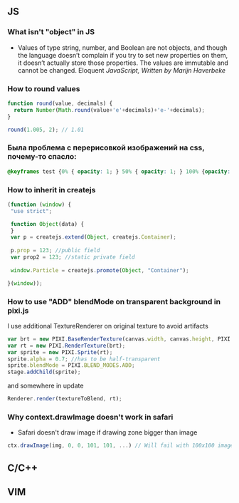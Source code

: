 
## JS

### What isn't "object" in JS
- Values of type string, number, and Boolean are not objects, and though the language doesn’t complain if you try to set new properties on them, it doesn’t actually store those properties. The values are immutable and cannot be changed. Eloquent *JavaScript, Written by Marijn Haverbeke*

### How to round values

```javascript
function round(value, decimals) {
  return Number(Math.round(value+'e'+decimals)+'e-'+decimals);
}

round(1.005, 2); // 1.01
```

### Была проблема с перерисовкой изображений на css, почему-то спасло: 

```css
@keyframes test {0% { opacity: 1; } 50% { opacity: 1; } 100% {opacity: 1}}
```

### How to inherit in createjs

```js
(function (window) {
 "use strict";

 function Object(data) {
 }
 var p = createjs.extend(Object, createjs.Container);
 
 p.prop = 123; //public field
 var prop2 = 123; //static private field
 
 window.Particle = createjs.promote(Object, "Container");

}(window));
```

### How to use "ADD" blendMode on transparent background in pixi.js

I use additional TextureRenderer on original texture to avoid artifacts

```js
var brt = new PIXI.BaseRenderTexture(canvas.width, canvas.height, PIXI.SCALE_MODES.LINEAR, 1);
var rt = new PIXI.RenderTexture(brt);
var sprite = new PIXI.Sprite(rt);
sprite.alpha = 0.7; //has to be half-transparent
sprite.blendMode = PIXI.BLEND_MODES.ADD;
stage.addChild(sprite);
```

and somewhere in update

```js
Renderer.render(textureToBlend, rt);
```

### Why context.drawImage doesn't work in safari

 - Safari doesn't draw image if drawing zone bigger than image
 
 ```js
 ctx.drawImage(img, 0, 0, 101, 101, ...) // Will fail with 100x100 image
 ```

## C/C++

## VIM
